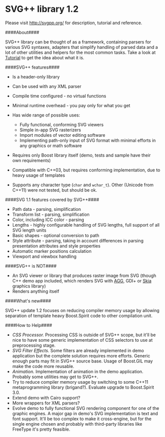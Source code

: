 SVG++ library 1.2
=======================

Please visit http://svgpp.org/ for description, tutorial and reference.

####About####

SVG++ library can be thought of as a framework, containing parsers for various SVG syntaxes, adapters that simplify
handling of parsed data and a lot of other utilities and helpers for the most common tasks.
Take a look at [Tutorial](http://svgpp.org/lesson01.html) to get the idea about what it is. 

####SVG++ features####

* Is a header-only library
* Can be used with any XML parser
* Compile time configured - no virtual functions
* Minimal runtime overhead - you pay only for what you get
* Has wide range of possible uses:

  * Fully functional, conforming SVG viewers
  * Simple in-app SVG rasterizers
  * Import modules of vector editing software
  * Implementing path-only input of SVG format with minimal efforts in any graphics or math software
* Requires only Boost library itself (demo, tests and sample have their own requirements)
* Compatible with C++03, but requires conforming implementation, due to heavy usage of templates
* Supports any character type (`char` and `wchar_t`). Other (Unicode from C++11) were not tested, but should be ok.

####SVG 1.1 features covered by SVG++####

* Path data - parsing, simplification
* Transform list - parsing, simplification
* Color, including ICC color - parsing
* Lengths - highly configurable handling of SVG lengths, full support of all SVG length units
* Basic shapes - optional conversion to path
* Style attribute - parsing, taking in account differences in parsing presentation attributes and style properties
* Automatic marker positions calculation
* Viewport and viewbox handling

####SVG++ is NOT####

* An SVG viewer or library that produces raster image from SVG 
  (though C++ demo app included, which renders SVG with [AGG](http://antigrain.com), GDI+ or [Skia](https://code.google.com/p/skia/) graphics library)
* Renders anything itself

####What's new####

SVG++ update 1.2 focuses on reducing compiler memory usage by allowing separation 
of template heavy Boost.Spirit code to other compilation unit.

####How to Help####

* *CSS Processor.* Processing CSS is outside of SVG++ scope, but it'll be nice to have some generic implementation of CSS 
selectors to use at preprocessing stage. 
* *SVG Filter Effects.* Some filters are already implemented in demo application but the complete solution requires more efforts. 
Generic enough parts may fit in SVG++ source base. Usage of Boost.GIL may make the code more reusable.
* *Animation.* Implementation of animation in the demo application. Probably some utilities may get to SVG++.
* Try to reduce compiler memory usage by switching to some C++11 metaprogramming library (brigand?).
Evaluate upgrade to Boost.Spirit 3.0.
* Extend demo with Cairo support?
* More wrappers for XML parsers?  
* Evolve demo to fully functional SVG rendering component for one of the graphic engines. 
A major gap in demo's SVG implementation is text and font support. It'll be too complex to make it cross-engine, but
for the single engine chosen and probably with third-party libraries like FreeType it's pretty feasible.